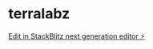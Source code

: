 # terralabz

[Edit in StackBlitz next generation editor ⚡️](https://stackblitz.com/~/github.com/iamuvin/terralabz)